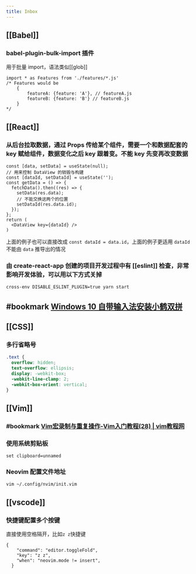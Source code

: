 ```yaml
---
title: Inbox
---
```


## [[Babel]]
### babel-plugin-bulk-import 插件
用于批量 import，语法类似[[glob]]
```
import * as Features from './features/*.js'
/* Features would be
    {
        featureA: {feature: 'A'}, // featureA.js
        featureB: {feature: 'B'} // featureB.js
    }
*/
```
## [[React]]
### 从后台拉取数据，通过 Props 传给某个组件，需要一个和数据配套的 key 赋给组件，数据变化之后 key 跟着变。不能 key 先变再改变数据
```
const [data, setData] = useState(null);
// 用来控制 DataView 的销毁与构建
const [dataId, setDataId] = useState('');
const getData = () => {
  fetchData().then((res) => {
    setData(res.data);
    // 不能交换这两个的位置
    setDataId(res.data.id);
  });
};
return (
  <DataView key={dataId} />
)
```
上面的例子也可以直接改成 `const dataId = data.id`，上面的例子更适用 `dataId` 不能由 `data` 推导出的情况
### 由 create-react-app 创建的项目开发过程中有 [[eslint]] 检查，非常影响开发体验，可以用以下方式关掉
```shell
cross-env DISABLE_ESLINT_PLUGIN=true yarn start
```
## #bookmark [Windows 10 自带输入法安装小鹤双拼](https://iwenson.com/%E5%B0%8F%E9%B9%A4%E5%8F%8C%E6%8B%BC.reg)
## [[CSS]]
### 多行省略号
```CSS
.text {
  overflow: hidden;
  text-overflow: ellipsis;
  display: -webkit-box;
  -webkit-line-clamp: 2;
  -webkit-box-orient: vertical;
}
```
## [[Vim]]
### #bookmark [Vim宏录制与重复操作-Vim入门教程(28) | vim教程网](https://vimjc.com/vim-recording.html)
### 使用系统剪贴板
`set clipboard=unnamed`
### Neovim 配置文件地址
`vim ~/.config/nvim/init.vim`
## [[vscode]]
### 快捷键配置多个按键
直接使用空格隔开，比如`z z`快捷键
```
{
    "command": "editor.toggleFold",
    "key": "z z",
    "when": "neovim.mode != insert",
  }
```
